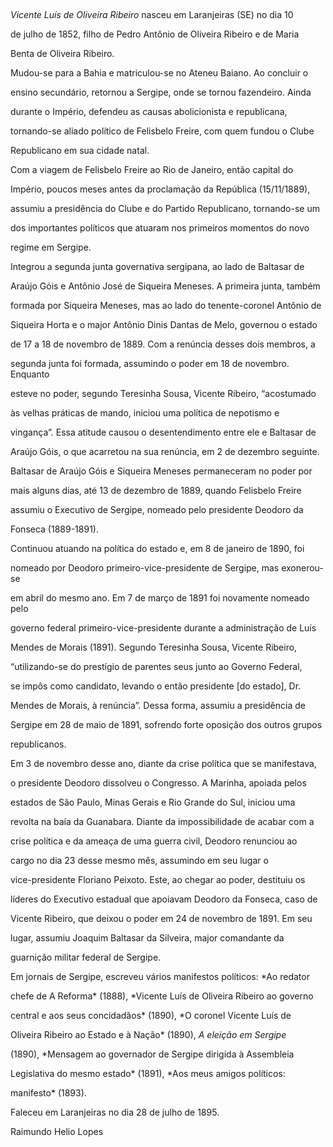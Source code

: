 

           



*Vicente Luís de Oliveira Ribeiro* nasceu em Laranjeiras (SE) no dia 10

de julho de 1852, filho de Pedro Antônio de Oliveira Ribeiro e de Maria

Benta de Oliveira Ribeiro.



Mudou-se para a Bahia e matriculou-se no Ateneu Baiano. Ao concluir o

ensino secundário, retornou a Sergipe, onde se tornou fazendeiro. Ainda

durante o Império, defendeu as causas abolicionista e republicana,

tornando-se aliado político de Felisbelo Freire, com quem fundou o Clube

Republicano em sua cidade natal.



Com a viagem de Felisbelo Freire ao Rio de Janeiro, então capital do

Império, poucos meses antes da proclamação da República (15/11/1889),

assumiu a presidência do Clube e do Partido Republicano, tornando-se um

dos importantes políticos que atuaram nos primeiros momentos do novo

regime em Sergipe.



Integrou a segunda junta governativa sergipana, ao lado de Baltasar de

Araújo Góis e Antônio José de Siqueira Meneses. A primeira junta, também

formada por Siqueira Meneses, mas ao lado do tenente-coronel Antônio de

Siqueira Horta e o major Antônio Dinis Dantas de Melo, governou o estado

de 17 a 18 de novembro de 1889. Com a renúncia desses dois membros, a

segunda junta foi formada, assumindo o poder em 18 de novembro. Enquanto

esteve no poder, segundo Teresinha Sousa, Vicente Ribeiro, “acostumado

às velhas práticas de mando, iniciou uma política de nepotismo e

vingança”. Essa atitude causou o desentendimento entre ele e Baltasar de

Araújo Góis, o que acarretou na sua renúncia, em 2 de dezembro seguinte.

Baltasar de Araújo Góis e Siqueira Meneses permaneceram no poder por

mais alguns dias, até 13 de dezembro de 1889, quando Felisbelo Freire

assumiu o Executivo de Sergipe, nomeado pelo presidente Deodoro da

Fonseca (1889-1891).



Continuou atuando na política do estado e, em 8 de janeiro de 1890, foi

nomeado por Deodoro primeiro-vice-presidente de Sergipe, mas exonerou-se

em abril do mesmo ano. Em 7 de março de 1891 foi novamente nomeado pelo

governo federal primeiro-vice-presidente durante a administração de Luís

Mendes de Morais (1891). Segundo Teresinha Sousa, Vicente Ribeiro,

“utilizando-se do prestígio de parentes seus junto ao Governo Federal,

se impôs como candidato, levando o então presidente [do estado], Dr.

Mendes de Morais, à renúncia”. Dessa forma, assumiu a presidência de

Sergipe em 28 de maio de 1891, sofrendo forte oposição dos outros grupos

republicanos.



Em 3 de novembro desse ano, diante da crise política que se manifestava,

o presidente Deodoro dissolveu o Congresso. A Marinha, apoiada pelos

estados de São Paulo, Minas Gerais e Rio Grande do Sul, iniciou uma

revolta na baía da Guanabara. Diante da impossibilidade de acabar com a

crise política e da ameaça de uma guerra civil, Deodoro renunciou ao

cargo no dia 23 desse mesmo mês, assumindo em seu lugar o

vice-presidente Floriano Peixoto. Este, ao chegar ao poder, destituiu os

líderes do Executivo estadual que apoiavam Deodoro da Fonseca, caso de

Vicente Ribeiro, que deixou o poder em 24 de novembro de 1891. Em seu

lugar, assumiu Joaquim Baltasar da Silveira, major comandante da

guarnição militar federal de Sergipe.



Em jornais de Sergipe, escreveu vários manifestos políticos: *Ao redator

chefe de A Reforma* (1888), *Vicente Luís de Oliveira Ribeiro ao governo

central e aos seus concidadãos* (1890), *O coronel Vicente Luís de

Oliveira Ribeiro ao Estado e à Nação* (1890), *A eleição em Sergipe*

(1890), *Mensagem ao governador de Sergipe dirigida à Assembleia

Legislativa do mesmo estado* (1891), *Aos meus amigos políticos:

manifesto* (1893).



Faleceu em Laranjeiras no dia 28 de julho de 1895.



Raimundo Helio Lopes




